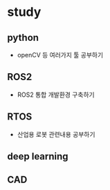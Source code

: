 # study

## python

- openCV 등 여러가지 툴 공부하기

## ROS2

- ROS2 통합 개발환경 구축하기

## RTOS

- 산업용 로봇 관련내용 공부하기

## deep learning

## CAD
